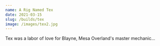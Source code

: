 ```yaml
---
name: A Rig Named Tex
date: 2021-03-15
slug: /builds/tex
image: /images/tex2.jpg
---
```


Tex was a labor of love for Blayne, Mesa Overland's master mechanic...
